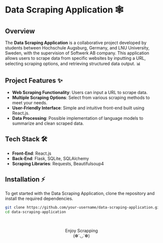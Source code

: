 # Data Scraping Application 🕸️

## Overview

The **Data Scraping Application** is a collaborative project developed by students between Hochschule Augsburg, Germany, and LNU University, Sweden, with the supervision of Softwerk AB company. This application allows users to scrape data from specific websites by inputting a URL, selecting scraping options, and retrieving structured data output. 📊

## Project Features ✨

- **Web Scraping Functionality**: Users can input a URL to scrape data.
- **Multiple Scraping Options**: Select from various scraping methods to meet your needs.
- **User-Friendly Interface**: Simple and intuitive front-end built using React.js.
- **Data Processing**: Possible implementation of language models to summarize and clean scraped data.

## Tech Stack 🛠️

- **Front-End**: React.js
- **Back-End**: Flask, SQLite, SQLAlchemy
- **Scraping Libraries**: Requests, Beautifulsoup4

## Installation ⚡

To get started with the Data Scraping Application, clone the repository and install the required dependencies.

```bash
git clone https://github.com/your-username/data-scraping-application.git
cd data-scraping-application

```

<br>
<div align="center">

Enjoy Scrapping
<br>(❁´◡`❁)

</div>

<!-- =======
# Introduction

Welcome to the Web Scraping Project documentation! This project is designed to extract, clean, and store data from the web efficiently using Python. Whether you’re a developer looking to extend the functionality or a user wanting to understand how it works, this documentation will guide you through everything.

This is the github of our project [Web_Scraping.org](https://github.com/AliRasikh/data-scraping-application.git).

## What is This Project About?

This project is a web scraping tool that allows users to extract structured data from various websites. It automates the process of data collection, making it easier to gather insights and store information for later analysis.

Key features include:

Automated data extraction from websites

Data cleaning and processing

Integration with databases or APIs

Support for multiple scraping strategies (e.g., BeautifulSoup, Scrapy,Selenium)

## Commands

* `mkdocs new [dir-name]` - Create a new project.
* `mkdocs serve` - Start the live-reloading docs server.
* `mkdocs build` - Build the documentation site.
* `mkdocs -h` - Print help message and exit.

## Project layout

    mkdocs.yml    # The configuration file.
    docs/
        index.md  # The documentation homepage.
        ...       # Other markdown pages, images and other files. -->

